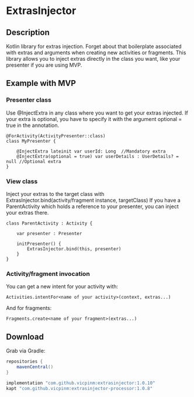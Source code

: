 # ExtrasInjector 

## Description

Kotlin library for extras injection. 
Forget about that boilerplate associated with extras and arguments when creating new activities or fragments. 
This library allows you to inject extras directly in the class you want, like your presenter if you are using MVP.

## Example with MVP

### Presenter class

Use @InjectExtra in any class where you want to get your extras injected. If your extra is optional, you have to specify it with the argument optional = true in the annotation.

````
@ForActivity(ActivityPresenter::class)
class MyPresenter {

    @InjectExtra lateinit var userId: Long  //Mandatory extra
    @InjectExtra(optional = true) var userDetails : UserDetails? = null //Optional extra
}
````

### View class

Inject your extras to the target class with ExtrasInjector.bind(activity/fragment instance, targetClass)
If you have a ParentActivity which holds a reference to your presenter, you can inject your extras there.

````
class ParentActivity : Activity {

    var presenter : Presenter
    
    initPresenter() {
        ExtrasInjector.bind(this, presenter)
    }
}
````

### Activity/fragment invocation

You can get a new intent for your activity with:

````
Activities.intentFor<name of your activity>(context, extras...)
````

And for fragments:


````
Fragments.create<name of your fragment>(extras...)
````


## Download 

Grab via Gradle:

```groovy
repositories {
    mavenCentral()
}

implementation "com.github.vicpinm:extrasinjector:1.0.10"
kapt "com.github.vicpinm:extrasinjector-processor:1.0.8"

```

